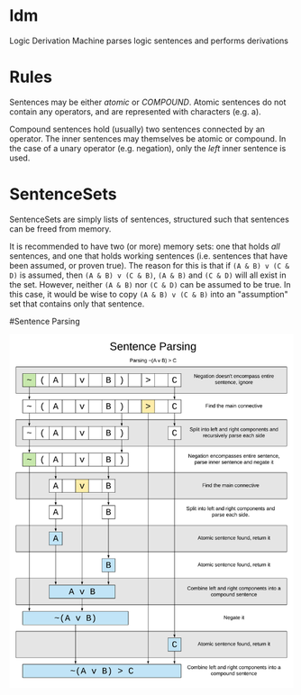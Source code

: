 # ldm
Logic Derivation Machine parses logic sentences and performs derivations

# Rules

Sentences may be either <i>atomic</i> or <i>COMPOUND</i>. Atomic sentences
do not contain any operators, and are represented with characters (e.g. a).

Compound sentences hold (usually) two sentences connected by an operator.
The inner sentences may themselves be atomic or compound. In the case of
a unary operator (e.g. negation), only the <i>left</i> inner sentence is
used.

# SentenceSets

SentenceSets are simply lists of sentences, structured such that
sentences can be freed from memory.

It is recommended to have two (or more) memory sets: one that holds
<i>all</i> sentences, and one that holds working sentences (i.e.
sentences that have been assumed, or proven true). The reason for this
is that if `(A & B) v (C & D)` is assumed, then `(A & B) v (C & B)`,
`(A & B)` and `(C & D)` will all exist in the set. However, neither
`(A & B)` nor `(C & D)` can be assumed to be true. In this case, it
would be wise to copy `(A & B) v (C & B)` into an "assumption" set
that contains only that sentence.

#Sentence Parsing

![Parsing example](https://github.com/Michael-Bianconi/ldm/blob/master/ldmParsing.png)